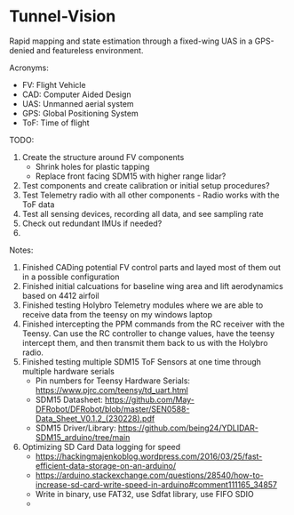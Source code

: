 # Tunnel-Vision
Rapid mapping and state estimation through a fixed-wing UAS in a GPS-denied and featureless environment.


Acronyms:
- FV: Flight Vehicle
- CAD: Computer Aided Design
- UAS: Unmanned aerial system
- GPS: Global Positioning System
- ToF: Time of flight

TODO:
1. Create the structure around FV components
     - Shrink holes for plastic tapping
     - Replace front facing SDM15 with higher range lidar?
3. Test components and create calibration or initial setup procedures?
4. Test Telemetry radio with all other components
        - Radio works with the ToF data
5. Test all sensing devices, recording all data, and see sampling rate
6. Check out redundant IMUs if needed?
7. 

Notes:
1. Finished CADing potential FV control parts and layed most of them out in a possible configuration
2. Finished initial calcuations for baseline wing area and lift aerodynamics based on 4412 airfoil
3. Finished testing Holybro Telemetry modules where we are able to receive data from the teensy on my windows laptop
4. Finished intercepting the PPM commands from the RC receiver with the Teensy. Can use the RC controller to change values, have the teensy intercept them, and then transmit them back to us with the Holybro radio.
5. Finished testing multiple SDM15 ToF Sensors at one time through multiple hardware serials
     - Pin numbers for Teensy Hardware Serials: https://www.pjrc.com/teensy/td_uart.html
     - SDM15 Datasheet: https://github.com/May-DFRobot/DFRobot/blob/master/SEN0588-Data_Sheet_V0.1.2_(230228).pdf
     - SDM15 Driver/Library: https://github.com/being24/YDLIDAR-SDM15_arduino/tree/main
6. Optimizing SD Card Data logging for speed
     - https://hackingmajenkoblog.wordpress.com/2016/03/25/fast-efficient-data-storage-on-an-arduino/
     - https://arduino.stackexchange.com/questions/28540/how-to-increase-sd-card-write-speed-in-arduino#comment111165_34857
     - Write in binary, use FAT32, use Sdfat library, use FIFO SDIO
     - 
